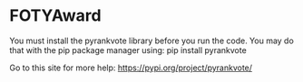 # FOTYAward

You must install the pyrankvote library before you run the code.
You may do that with the pip package manager using:
  pip install pyrankvote
  
Go to this site for more help: https://pypi.org/project/pyrankvote/
